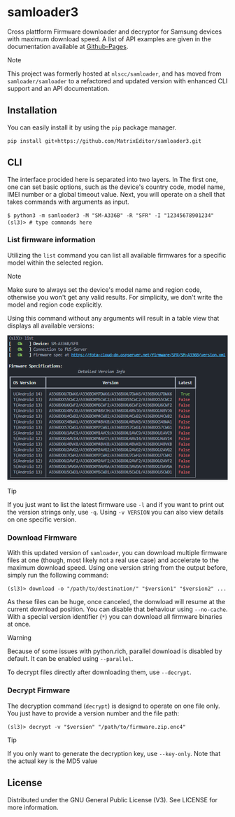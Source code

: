 # samloader3

Cross plattform Firmware downloader and decryptor for Samsung devices with maximum download speed.
A list of API examples are given in the documentation available at [Github-Pages](https://matrixeditor.github.io/samloader3).

> [!NOTE]
> This project was formerly hosted at `nlscc/samloader`, and has moved from `samloader/samloader` to a refactored and updated version with enhanced CLI support and an API documentation.

## Installation

You can easily install it by using the `pip` package manager.

```console
pip install git+https://github.com/MatrixEditor/samloader3.git
```

## CLI

The interface procided here is separated into two layers. In The first one, one can set basic options, such as the device's country code, model name, IMEI number or a global timeout value. Next, you will
operate on a shell that takes commands with arguments as input.

```console
$ python3 -m samloader3 -M "SM-A336B" -R "SFR" -I "12345678901234"
(sl3)> # type commands here
```

### List firmware information

Utilizing the `list` command you can list all available firmwares for a specific model within
the selected region.

> [!NOTE]
> Make sure to always set the device's model name and region code, otherwise you won't get any
> valid results. For simplicity, we don't write the model and region code explicitly.

Using this command without any arguments will result in a table view that displays all available
versions:

<p align="center">

![cmd_list](/docs/source/cmd_list.png)

</p>

> [!TIP]
> If you just want to list the latest firmware use `-l` and if you want to print out the version
> strings only, use `-q`. Using `-v VERSION` you can also view details on one specific version.


### Download Firmware

With this updated version of `samloader`, you can download multiple firmware files at one (though, most likely not a real use case) and accelerate to the maximum download speed. Using one version
string from the output before, simply run the following command:

```console
(sl3)> download -o "/path/to/destination/" "$version1" "$version2" ...
```

As these files can be huge, once canceled, the donwload will resume at the current download
position. You can disable that behaviour using `--no-cache`. With a special version identifier (`*`) you can download all firmware binaries at once.

> [!WARNING]
> Because of some issues with python.rich, parallel download is disabled by default. It can be
> enabled using `--parallel`.

To decrypt files directly after downloading them, use `--decrypt`.


### Decrypt Firmware

The decryption command (`decrypt`) is designd to operate on one file only. You just have
to provide a version number and the file path:

```console
(sl3)> decrypt -v "$version" "/path/to/firmware.zip.enc4"
```

> [!TIP]
> If you only want to generate the decryption key, use `--key-only`. Note that the actual
> key is the MD5 value

## License

Distributed under the GNU General Public License (V3). See LICENSE for more information.